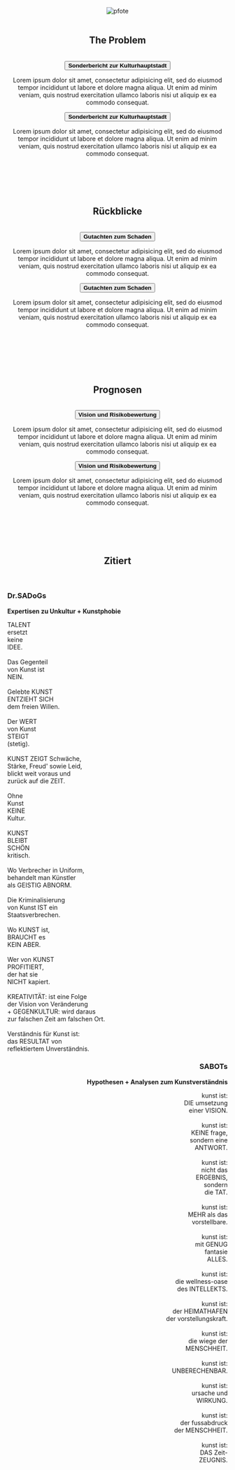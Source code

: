 <div align="center">
  <div class="col-12 col-lg-10 col-xl-8">
    <img class="is-small" src="{{ "/assets/images/pfote.png" | relative_url }}" alt="pfote">
    <br> <br>
    <h2 class="post__subtitle"><span>The Problem</span></h2>  
    <br>
  </div>
  <button class="accordion h4"><strong>Sonderbericht zur Kulturhauptstadt</strong></button>
  <div class="accordion-content">
    <div class="col-12 col-lg-10 col-xl-8">
      <p>Lorem ipsum dolor sit amet, consectetur adipisicing elit, sed do eiusmod tempor incididunt ut labore et dolore magna aliqua. Ut enim ad minim veniam, quis nostrud exercitation ullamco laboris nisi ut aliquip ex ea commodo consequat.</p>
    </div>
  </div>    
  <button class="accordion h4"><strong>Sonderbericht zur Kulturhauptstadt</strong></button>
  <div class="accordion-content">
    <div class="col-12 col-lg-10 col-xl-8">
      <p>Lorem ipsum dolor sit amet, consectetur adipisicing elit, sed do eiusmod tempor incididunt ut labore et dolore magna aliqua. Ut enim ad minim veniam, quis nostrud exercitation ullamco laboris nisi ut aliquip ex ea commodo consequat.</p>
    </div>
  </div>
  <br> <br>
</div>
<div class="is-light_bg" align="center">
  <div class="col-12 col-lg-10 col-xl-8">
    <br> <br>
    <h2 class="post__subtitle"><span>Rückblicke</span></h2>  
    <br>
  </div>
  <button class="accordion h4"><strong>Gutachten zum Schaden</strong></button>
  <div class="accordion-content">
    <div class="col-12 col-lg-10 col-xl-8">
      <p>Lorem ipsum dolor sit amet, consectetur adipisicing elit, sed do eiusmod tempor incididunt ut labore et dolore magna aliqua. Ut enim ad minim veniam, quis nostrud exercitation ullamco laboris nisi ut aliquip ex ea commodo consequat.</p>
    </div>
  </div>    
  <button class="accordion h4"><strong>Gutachten zum Schaden</strong></button>
  <div class="accordion-content">
    <div class="col-12 col-lg-10 col-xl-8">
      <p>Lorem ipsum dolor sit amet, consectetur adipisicing elit, sed do eiusmod tempor incididunt ut labore et dolore magna aliqua. Ut enim ad minim veniam, quis nostrud exercitation ullamco laboris nisi ut aliquip ex ea commodo consequat.</p>
    </div>
  </div>
  <br> <br> <br>
</div>

<div align="center">
  <div class="col-12 col-lg-10 col-xl-8">
    <br><br>
    <h2 class="post__subtitle"><span>Prognosen</span></h2>  
    <br>
  </div>
  <button class="accordion h4"><strong>Vision und Risikobewertung</strong></button>
  <div class="accordion-content">
    <div class="col-12 col-lg-10 col-xl-8">
      <p>Lorem ipsum dolor sit amet, consectetur adipisicing elit, sed do eiusmod tempor incididunt ut labore et dolore magna aliqua. Ut enim ad minim veniam, quis nostrud exercitation ullamco laboris nisi ut aliquip ex ea commodo consequat.</p>
    </div>
  </div>    
  <button class="accordion h4"><strong>Vision und Risikobewertung</strong></button>
  <div class="accordion-content">
    <div class="col-12 col-lg-10 col-xl-8">
      <p>Lorem ipsum dolor sit amet, consectetur adipisicing elit, sed do eiusmod tempor incididunt ut labore et dolore magna aliqua. Ut enim ad minim veniam, quis nostrud exercitation ullamco laboris nisi ut aliquip ex ea commodo consequat.</p>
    </div>
  </div>
  <br> <br>
</div>

<div class="is-light_bg" align="center">
  <div class="col-12 col-lg-10 col-xl-8">
    <br> <br>
    <h2 class="post__subtitle"><span>Zitiert</span></h2>  
    <br>
    <div class="row">
      <div class="col-6" align="left">
        <h3><strong>Dr.SADoGs</strong></h3>
        <strong>Expertisen zu Unkultur + Kunstphobie</strong>
        <p>          
          TALENT<br>
          ersetzt<br>
          keine<br>
          IDEE.<br>
          <br>
          Das Gegenteil<br>
          von Kunst ist<br>
          NEIN.<br>
          <br>
          Gelebte KUNST<br>
          ENTZIEHT SICH<br>
          dem freien Willen.<br>
          <br>
          Der WERT<br>
          von Kunst<br>
          STEIGT<br>
          (stetig).<br>
          <br>
          KUNST ZEIGT Schwäche,<br>
          Stärke, Freud' sowie Leid,<br>
          blickt weit voraus und<br>
          zurück auf die ZEIT.<br>
          <br>
          Ohne<br>
          Kunst<br>
          KEINE<br>
          Kultur.<br>
          <br>
          KUNST<br>
          BLEIBT<br>
          SCHÖN<br>
          kritisch.<br>
          <br>
          Wo Verbrecher in Uniform,<br>
          behandelt man Künstler<br>
          als GEISTIG ABNORM.<br>
          <br>
          Die Kriminalisierung<br>
          von Kunst IST ein<br>
          Staatsverbrechen.<br>
          <br>
          Wo KUNST ist,<br>
          BRAUCHT es<br>
          KEIN ABER.<br>
          <br>
          Wer von KUNST<br>
          PROFITIERT,<br>
          der hat sie<br>
          NICHT kapiert.<br>
          <br>
          KREATIVITÄT: ist eine Folge<br>
          der Vision von Veränderung<br>
          + GEGENKULTUR: wird daraus<br>
          zur falschen Zeit am falschen Ort.<br>
          <br>
          Verständnis für Kunst ist:<br>
          das RESULTAT von<br>
          reflektiertem Unverständnis.<br>
        </p>
      </div>
      <div class="col-6" align="right">
        <h3><strong>SABOTs</strong></h3>
        <strong>Hypothesen + Analysen zum Kunstverständnis</strong>
        <p>
          kunst ist:<br>
          DIE umsetzung<br>
          einer VISION.<br>
          <br>
          kunst ist:<br>
          KEINE frage,<br>
          sondern eine<br>
          ANTWORT.<br>
          <br>
          kunst ist:<br>
          nicht das<br>
          ERGEBNIS,<br>
          sondern<br>
          die TAT.<br>
          <br>
          kunst ist:<br>
          MEHR als das<br>
          vorstellbare.<br>
          <br>
          kunst ist:<br>
          mit GENUG<br>
          fantasie<br>
          ALLES.<br>
          <br>
          kunst ist:<br>
          die wellness-oase<br>
          des INTELLEKTS.<br>
          <br>
          kunst ist:<br>
          der HEIMATHAFEN<br>
          der vorstellungskraft.<br>
          <br>
          kunst ist:<br>
          die wiege der<br>
          MENSCHHEIT.<br>
          <br>
          kunst ist:<br>
          UNBERECHENBAR.<br>
          <br>
          kunst ist:<br>
          ursache und<br>
          WIRKUNG.<br>
          <br>
          kunst ist:<br>
          der fussabdruck<br>
          der MENSCHHEIT.<br>
          <br>
          kunst ist:<br>
          DAS Zeit-<br>
          ZEUGNIS.<br>          
        </p>
      </div>
    </div>
    <br> <br>
  </div>  
</div>
